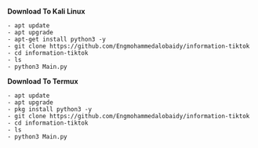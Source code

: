 **Download To Kali Linux**
```
- apt update
- apt upgrade
- apt-get install python3 -y
- git clone https://github.com/Engmohammedalobaidy/information-tiktok
- cd information-tiktok
- ls
- python3 Main.py
```

**Download To Termux**
```
- apt update
- apt upgrade
- pkg install python3 -y
- git clone https://github.com/Engmohammedalobaidy/information-tiktok
- cd information-tiktok
- ls
- python3 Main.py

```
